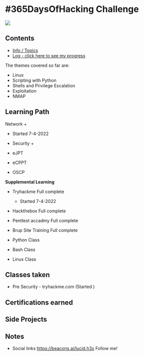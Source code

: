 # #365DaysOfHacking Challenge
<img src="https://encrypted-tbn0.gstatic.com/images?q=tbn:ANd9GcSqT2LDlQqb-FFmkerSud1xFJPgo5zuj6texg&usqp=CAU">

## Contents
* [Info / Topics](README.md)
* [Log - click here to see my progress](log.md)

The themes covered so far are:

* Linux
* Scripting with Python
* Shells and Privilege Escalation
* Exploitation
* NMAP

## Learning Path

 Network +
   - Started 7-4-2022
 
- Security +

- eJPT

- eCPPT

- OSCP

**Supplemental Learning**

- Tryhackme Full complete
   - Started 7-4-2022

- Hackthebox Full complete

- Penttest accadmy Full complete

- Brup Site Training Full complete

- Python Class

- Bash Class 

- Linux Class

## Classes taken 

* Pre Security - tryhackme.com (Started )

## Certifications earned

## Side Projects

## Notes

* Social links https://beacons.ai/lucid.h3x Follow me!

